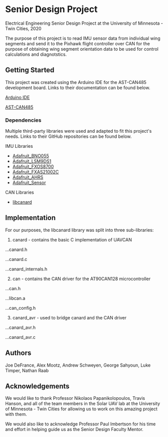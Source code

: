 # Senior Design Project
Electrical Engineering Senior Design Project at the University of Minnesota - Twin Cities, 2020

The purpose of this project is to read IMU sensor data from individual wing segments and send it to the Pixhawk flight controller over CAN for the purpose of obtaining wing segment orientation data to be used for control calculations and diagnotstics.

## Getting Started
This project was created using the Arduino IDE for the AST-CAN485 development board. Links to their documentation can be found below.

[Arduino IDE](https://www.arduino.cc/en/main/software)

[AST-CAN485](https://www.sparkfun.com/products/14483)

### Dependencies
Multiple third-party libraries were used and adapted to fit this project's needs. Links to their GitHub repositories can be found below.

IMU Libraries
* [Adafruit_BNO055](https://github.com/adafruit/Adafruit_BNO055)
* [Adafruit_LSM9DS1](https://github.com/adafruit/Adafruit_LSM9DS1)
* [Adafruit_FXOS8700](https://github.com/adafruit/Adafruit_FXOS8700)
* [Adafruit_FXAS21002C](https://github.com/adafruit/Adafruit_FXAS21002C)
* [Adafruit_AHRS](https://github.com/adafruit/Adafruit_AHRS)
* [Adafruit_Sensor](https://github.com/adafruit/Adafruit_Sensor)

CAN Libraries
* [libcanard](https://github.com/UAVCAN/libcanard)

## Implementation
For our purposes, the libcanard library was split into three sub-libraries:

1. canard - contains the basic C implementation of UAVCAN

...canard.h

...canard.c

...canard_internals.h

2. can - contains the CAN driver for the AT90CAN128 microcontroller

...can.h

...libcan.a

...can_config.h

3. canard_avr - used to bridge canard and the CAN driver

...canard_avr.h

...canard_avr.c


## Authors
Joe DeFrance, Alex Mootz, Andrew Schweyen, George Sahyoun, Luke Timper, Nathan Raab

## Acknowledgements
We would like to thank Professor Nikolaos Papanikolopoulos, Travis Hanson, and all of the team members in the Solar UAV lab at the University of Minnesota - Twin Cities for allowing us to work on this amazing project with them.

We would also like to acknowledge Professor Paul Imbertson for his time and effort in helping guide us as the Senior Design Faculty Mentor.
